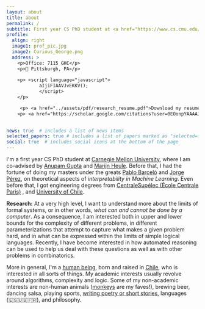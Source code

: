 ```yaml
---
layout: about
title: about
permalink: /
subtitle: First year CS PhD student at <a href="https://www.cs.cmu.edu/">Carnegie Mellon University</a>, bsuberca@cs.cmu.edu
profile:
  align: right
  image1: prof_pic.jpg
  image2: Curious_George.png
  address: >
    <p>Office: 7115 GHC</p>
    <p>📍 Pittsburgh, PA</p>
   
    <p> <script language="javascript">
            aIjiFIAAVJvEKKV();
            </script> 
    </p>

     <p> <a href="../assets/pdf/research_resume.pdf">Download my resume</a></p>
    <p> <a href="https://scholar.google.com/citations?user=0EOonpYAAAAJ&hl=en">google scholar</a>, <a href="https://dblp.org/pid/242/3007.html">dblp</a></p>
    

news: true  # includes a list of news items
selected_papers: true # includes a list of papers marked as "selected={true}"
social: true  # includes social icons at the bottom of the page
---
```

 I'm a first year CS PhD student at <a href="https://www.cs.cmu.edu/">Carnegie Mellon University</a>, where I am co-advised by <a href="http://www.cs.cmu.edu/~anupamg/">Anupam Gupta</a> and <a href="http://www.cs.cmu.edu/~mheule/">Marijn Heule</a>. Before that, I had the fortune of doing my masters under the greats <a href="https://pbarcelo.ing.uc.cl/">Pablo Barceló</a> and <a href="https://users.dcc.uchile.cl/~jperez/">Jorge Pérez</a>, on theoretical aspects of <i>interpretability in Machine Learning</i>. Even before that, I got engineering degrees from <a href="https://www.centralesupelec.fr/"> CentraleSupélec (École Centrale Paris)</a> , and <a href="http://ingenieria.uchile.cl/">University of Chile</a>.

**Research:** At a very high level, I want to understand more about the limits of formal systems, or in other words, _what can and cannot be done by a computer_. As a consequence, I am interested both in upper and lower bounds for the complexity of different problems, in different parameterizations that attempt to capture what makes a given problem hard, and in what can be expressed within the limits of simple logical languages. Recently, I have become interested in how automated reasoning can be used to help us deal with these questions as well as with other problems in combinatorics.

More in general, I'm a [human being](https://en.wikipedia.org/wiki/Human), born and raised in [Chile](https://en.wikipedia.org/wiki/Chili_pepper), who is interested in all sorts of things. My academic interests usually revolve around algorithms, complexity and logic. Some of my non-academic interests are non-human animals ([monkeys](https://static.independent.co.uk/2021/01/14/11/newFile-9.jpg?width=990&auto=webp&quality=75) are my faves!), brewing beer, dancing salsa, playing sports, [writing poetry or short stories](https://bsub.cl/escritos/), languages (🇪🇸🇺🇸🇫🇷), and philosophy.


